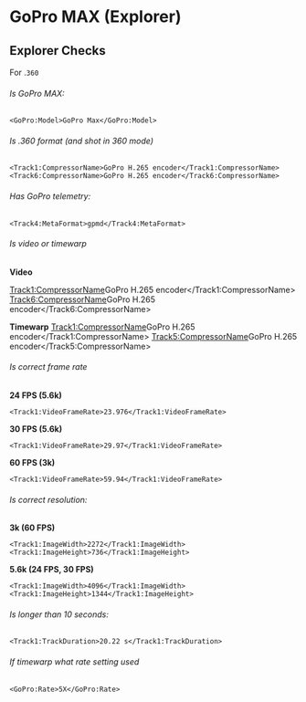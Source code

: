# GoPro MAX (Explorer)

## Explorer Checks

For .`360`

###### Is GoPro MAX:

```
<GoPro:Model>GoPro Max</GoPro:Model>
```

###### Is .360 format (and shot in 360 mode)

```
<Track1:CompressorName>GoPro H.265 encoder</Track1:CompressorName>
<Track6:CompressorName>GoPro H.265 encoder</Track6:CompressorName>
```

###### Has GoPro telemetry:

```
<Track4:MetaFormat>gpmd</Track4:MetaFormat>
```

###### Is video or timewarp

**Video**

<Track1:CompressorName>GoPro H.265 encoder</Track1:CompressorName>
<Track6:CompressorName>GoPro H.265 encoder</Track6:CompressorName>

**Timewarp**
<Track1:CompressorName>GoPro H.265 encoder</Track1:CompressorName>
<Track5:CompressorName>GoPro H.265 encoder</Track5:CompressorName>

###### Is correct frame rate

**24 FPS (5.6k)**

```
<Track1:VideoFrameRate>23.976</Track1:VideoFrameRate>
```

**30 FPS (5.6k)**

```
<Track1:VideoFrameRate>29.97</Track1:VideoFrameRate>
```

**60 FPS (3k)**

```
<Track1:VideoFrameRate>59.94</Track1:VideoFrameRate>
```

###### Is correct resolution:

**3k (60 FPS)**

```
<Track1:ImageWidth>2272</Track1:ImageWidth>
<Track1:ImageHeight>736</Track1:ImageHeight>
```

**5.6k (24 FPS, 30 FPS)**

```
<Track1:ImageWidth>4096</Track1:ImageWidth>
<Track1:ImageHeight>1344</Track1:ImageHeight>
```

###### Is longer than 10 seconds:

```
<Track1:TrackDuration>20.22 s</Track1:TrackDuration>
```

###### If timewarp what rate setting used

```
<GoPro:Rate>5X</GoPro:Rate>
```